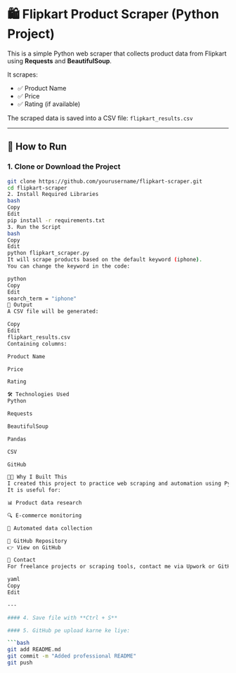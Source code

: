 # 🛍️ Flipkart Product Scraper (Python Project)

This is a simple Python web scraper that collects product data from Flipkart using **Requests** and **BeautifulSoup**.

It scrapes:

- ✅ Product Name  
- ✅ Price  
- ✅ Rating (if available)

The scraped data is saved into a CSV file: `flipkart_results.csv`

---

## 🚀 How to Run

### 1. Clone or Download the Project

```bash
git clone https://github.com/yourusername/flipkart-scraper.git
cd flipkart-scraper
2. Install Required Libraries
bash
Copy
Edit
pip install -r requirements.txt
3. Run the Script
bash
Copy
Edit
python flipkart_scraper.py
It will scrape products based on the default keyword (iphone).
You can change the keyword in the code:

python
Copy
Edit
search_term = "iphone"
📁 Output
A CSV file will be generated:

Copy
Edit
flipkart_results.csv
Containing columns:

Product Name

Price

Rating

🛠 Technologies Used
Python

Requests

BeautifulSoup

Pandas

CSV

GitHub

👨‍💻 Why I Built This
I created this project to practice web scraping and automation using Python.
It is useful for:

📊 Product data research

🔍 E-commerce monitoring

🤖 Automated data collection

🔗 GitHub Repository
👉 View on GitHub

📩 Contact
For freelance projects or scraping tools, contact me via Upwork or GitHub.

yaml
Copy
Edit

---

#### 4. Save file with **Ctrl + S**

#### 5. GitHub pe upload karne ke liye:

```bash
git add README.md
git commit -m "Added professional README"
git push
